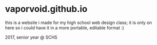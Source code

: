 # vaporvoid.github.io
this is a website i made for my high school web design class; it is only on here so i could have it in a more portable, editable format :)

2017, senior year @ SCHS
